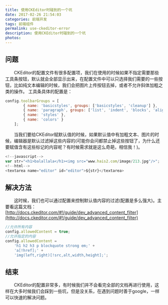 ```yaml
---
title: 使用CKEditor时碰到的一个坑
date: 2017-02-26 21:54:03
categories: 前端开发
tags: 前端组件
permalink: use-ckeditor-error
description: 使用CKEditor时碰到的一个坑
photos:
---
```

## 问题
　　CKEditor的配置文件有很多配置项，我们在使用的时候如果不指定需要那些工具条按钮，默认就会全部显示出来，在配置文件中可以只选择我们需要的一些按钮，比如纯文本编辑的时候，我们会把图片上传按钮去掉，或者不允许斜体加粗之类的操作。
   工具条具体的配置是：
```JavaScript
config.toolbarGroups = [
        { name: 'basicstyles', groups: ['basicstyles', 'cleanup'] },
        { name: 'paragraph', groups: ['list', 'indent', 'blocks', 'align'] },
        { name: 'styles' },
        { name: 'colors' }
    ];
```
<!--more-->
　　当我们要给CKEditor赋默认值的时候，如果默认值中有加粗文本、图片的时候，编辑器是默认过滤掉这些内容的(可能你会问都禁止掉这些按钮了，为什么还要赋值含有这些标记的内容呢？有时候需求就是这么奇葩，相信我！)。
```JavaScript
<!--javascript-->
var str="<h1>balallala</h1><img src="www.hais2.com/image/213.jpg"/>";
<!--html-->
<textarea name="editor" id="editor">${str}</textarea>
```

## 解决方法
　　这时候，我们也可以通过配置来控制默认值内容的过滤(配置是多么强大)。主要看这篇文档：[http://docs.ckeditor.com/#!/guide/dev_advanced_content_filter](http://docs.ckeditor.com/#!/guide/dev_advanced_content_filter)
```JavaScript
//允许所有内容
config.allowedContent = true;
//允许指定的内容
config.allowedContent =
    'h1 h2 h3 p blockquote strong em;' +
    'a[!href];' +
    'img(left,right)[!src,alt,width,height];';
```
## 结束
　　CKEditor的配置非常多，有时候我们并不会看完全部的文档再进行使用，这样在大多时候我们会踩到一些坑，但是没关系，在遇到问题时善于google，一样可以快速的解决问题。
